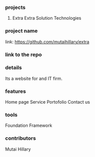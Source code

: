 ### projects
1. Extra
 Extra Solution Technologies
###  project name

link: https://github.com/mutaihillary/extra
### link to the repo

### details
Its  a website for and IT firm.

### features
Home page
Service
Portofolio
Contact us
### tools 
Foundation Framework
### contributors
Mutai Hillary
